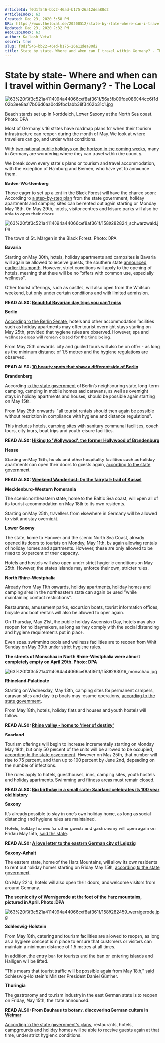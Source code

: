 ```yaml
---
ArticleId: f0d1f546-bb22-46ad-b175-26a12dea80d2
ArticleIndex: 63
Created: Dec 23, 2020 5:58 PM
URL: https://www.thelocal.de/20200512/state-by-state-where-can-i-travel-within-germany-and-when
Updated: Dec 23, 2020 7:32 PM
WebClipIndex: 63
author: Kailash Vetal
secret: true
slug: f0d1f546-bb22-46ad-b175-26a12dea80d2
title: State by state- Where and when can I travel within Germany? - The Local
---
```

#  State by state- Where and when can I travel within Germany? - The Local
![63%20f3f3c521a4114094a44066cef8af361f/56a5fb09fde086044cc6f1d02b3ee8aa17b06d6aa0cd9fbc1abb38f3462b31c1.jpg](63%20f3f3c521a4114094a44066cef8af361f/56a5fb09fde086044cc6f1d02b3ee8aa17b06d6aa0cd9fbc1abb38f3462b31c1.jpg)

Beach stands set up in Norddeich, Lower Saxony at the North Sea coast. Photo: DPA

Most of Germany's 16 states have roadmap plans for when their tourism infrastructure can reopen during the month of May. We look at where travellers can go, and under what conditions.

With [two national public holidays on the horizon in the coming weeks](https://www.thelocal.de/20200106/what-and-when-are-germanys-2020-public-holidays), many in Germany are wondering where they can travel within the country.

We break down every state's plans on tourism and travel accommodation, with the exception of Hamburg and Bremen, who have yet to announce them.

**Baden-Württemberg**

Those eager to set up a tent in the Black Forest will have the chance soon: According to [a step-by-step plan](https://www.baden-wuerttemberg.de/fileadmin/redaktion/dateien/PDF/Coronainfos/200507_Stufenfahrplan_BW_StM.pdf) from the state government, holiday apartments and camping sites can be rented out again starting on Monday May 18th. On May 29th, hotels, visitor centres and leisure parks will also be able to open their doors.

![63%20f3f3c521a4114094a44066cef8af361f/1589282824_schwarzwald.jpg](63%20f3f3c521a4114094a44066cef8af361f/1589282824_schwarzwald.jpg)

The town of St. Märgen in the Black Forest. Photo: DPA

**Bavaria**

Starting on May 30th, hotels, holiday apartments and campsites in Bavaria will again be allowed to receive guests, the southern state [announced earlier this month](https://www.bayern.de/bericht-aus-der-kabinettssitzung-vom-5-mai-2020/). However, strict conditions will apply to the opening of hotels, meaning that there will be no "offers with common use, especially wellness".

Other tourist offerings, such as castles, will also open from the Whitsun weekend, but only under certain conditions and with limited admission.

**READ ALSO: [Beautiful Bavarian day trips you can't miss](https://www.thelocal.de/20190705/beautiful-bavarian-day-trips)**

**Berlin**

[According to the Berlin Senate](https://www.berlin.de/corona/massnahmen/verordnung/#headline_1_9), hotels and other accommodation facilities such as holiday apartments may offer tourist overnight stays starting on May 25th, provided that hygiene rules are observed. However, spa and wellness areas will remain closed for the time being.

From May 25th onwards, city and guided tours will also be on offer - as long as the minimum distance of 1.5 metres and the hygiene regulations are observed.

**READ ALSO: [10 beauty spots that show a different side of Berlin](https://www.thelocal.de/20191115/10-spots-in-berlin-that-are-actually-quite-pretty)**

**Brandenburg**

According [to the state government](https://www.brandenburg.de/cms/detail.php/bb1.c.666295.de) of Berlin’s neighbouring state, long-term camping, camping in mobile homes and caravans, as well as overnight stays in holiday apartments and houses, should be possible again starting on May 15th.

From May 25th onwards, "all tourist rentals should then again be possible without restriction in compliance with hygiene and distance regulations".

This includes hotels, camping sites with sanitary communal facilities, coach tours, city tours, boat trips and youth leisure facilities.

**READ ALSO: [Hiking to 'Wollywood', the former Hollywood of Brandenburg](https://www.thelocal.de/20190830/weekend-wanderlust-hiking-to-wollywood-the-former-hollywood-of-brandenburg)**

**Hesse**

Starting on May 15th, hotels and other hospitality facilities such as holiday apartments can open their doors to guests again, [according to the state government](https://www.hessen.de/presse/pressemitteilung/unser-plan-fuer-hessen).

**READ ALSO: [Weekend Wanderlust: On the fairytale trail of Kassel](https://www.thelocal.de/20181026/weekend-wanderlust-on-the-fairytale-trail-of-kassel)**

**Mecklenburg-Western Pomerania**

The scenic northeastern state, home to the Baltic Sea coast, will open all of its tourist accommodation on May 18th to its own residents.

Starting on May 25th, travellers from elsewhere in Germany will be allowed to visit and stay overnight.

**Lower Saxony**

The state, home to Hanover and the scenic North Sea Coast, already opened its doors to tourists on Monday, May 11th, by again allowing rentals of holiday homes and apartments. However, these are only allowed to be filled to 50 percent of their capacity.

Hotels and hostels will also open under strict hygienic conditions on May 25th. However, the state’s islands may enforce their own, stricter rules.

**North Rhine-Westphalia**

Already from May 11th onwards, holiday apartments, holiday homes and camping sites in the northeastern state can again be used "while maintaining contact restrictions".

Restaurants, amusement parks, excursion boats, tourist information offices, bicycle and boat rentals will also be allowed to open again.

On Thursday, May 21st, the public holiday Ascension Day, hotels may also reopen for holidaymakers, as long as they comply with the social distancing and hygiene requirements put in place.

Even spas, swimming pools and wellness facilities are to reopen from Whit Sunday on May 30th under strict hygiene rules.

**The streets of Monschau in North Rhine-Westphalia were almost completely empty on April 29th. Photo: DPA**

![63%20f3f3c521a4114094a44066cef8af361f/1589283016_monschau.jpg](63%20f3f3c521a4114094a44066cef8af361f/1589283016_monschau.jpg)

**Rhineland-Palatinate**

Starting on Wednesday, May 13th, camping sites for permanent campers, caravan sites and day-trip boats may resume operations, [according to the state government](https://corona.rlp.de/fileadmin/rlp-stk/pdf-Dateien/Corona/6._CoBeLVO_.pdf).

From May 18th, hotels, holiday flats and houses and youth hostels will follow.

**READ ALSO: [Rhine valley - home to 'river of destiny'](https://www.thelocal.de/20130718/50901)**

**Saarland**

Tourism offerings will begin to increase incrementally starting on Monday May 18th, but only 50 percent of the units will be allowed to be occupied, [according to the state government](https://corona.saarland.de/DE/service/medieninfos/_documents/pm_2020-05-08-%C3%B6ffnung-gastgewerbe.html). However on May 25th, that number will rise to 75 percent, and then up to 100 percent by June 2nd, depending on the number of infections.

The rules apply to hotels, guesthouses, inns, camping sites, youth hostels and holiday apartments. Swimming and fitness areas must remain closed.

**READ ALSO: [Big birthday in a small state: Saarland celebrates its 100 year old history](https://www.thelocal.de/20200110/big-birthday-in-a-little-state-the-saarland-celebrates-its-100th-birthday)**

**Saxony**

It’s already possible to stay in one’s own holiday home, as long as social distancing and hygiene rules are maintained.

Hotels, holiday homes for other guests and gastronomy will open again on Fridau May 15th, [said the state](https://www.coronavirus.sachsen.de/allgemeines-besucher-touristen-und-geschaeftsreisende-5440.html).

**READ ALSO: [A love letter to the eastern German city of Leipzig](https://www.thelocal.de/20180928/weekend-wanderlust-a-love-letter-to-leipzig)**

**Saxony-Anhalt**

The eastern state, home of the Harz Mountains, will allow its own residents to rent out holiday homes starting on Friday May 15th, [according to the state government](https://coronavirus.sachsen-anhalt.de/fileadmin/Bibliothek/Sonstige_Webprojekte/Corona-Portal/Dokumente/192-PM_Stufenplan_Gastronomie_Tourismus.pdf).

On May 22nd, hotels will also open their doors, and welcome visitors from around Germany.

**The scenic city of Wernigerode at the foot of the Harz mountains, pictured in April. Photo: DPA**

![63%20f3f3c521a4114094a44066cef8af361f/1589282459_wernigerode.jpg](63%20f3f3c521a4114094a44066cef8af361f/1589282459_wernigerode.jpg)

**Schleswig-Holstein**

From May 18th, catering and tourism facilities are allowed to reopen, as long as a hygiene concept is in place to ensure that customers or visitors can maintain a minimum distance of 1.5 metres at all times.

In addition, the entry ban for tourists and the ban on entering islands and Halligen will be lifted.

"This means that tourist traffic will be possible again from May 18th," [said](https://schleswig-holstein.de/DE/Landesregierung/I/_startseite/Artikel2020/II/200507_mp_corona_landtag.html) Schleswig-Holstein's Minister President Daniel Günther.

**Thuringia**

The gastronomy and tourism industry in the east German state is to reopen on Friday, May 15th, the state announced.

**READ ALSO: [From Bauhaus to botany, discovering German culture in Weimar](https://www.thelocal.de/20191025/weekend-wanderlust-bauhaus-to-botany-in-weimar)**

[According to the state government's plans](https://www.tmasgff.de/covid-19/schutzkonzepte), restaurants, hotels, campgrounds and holiday homes will be able to receive guests again at that time, under strict hygienic conditions.
